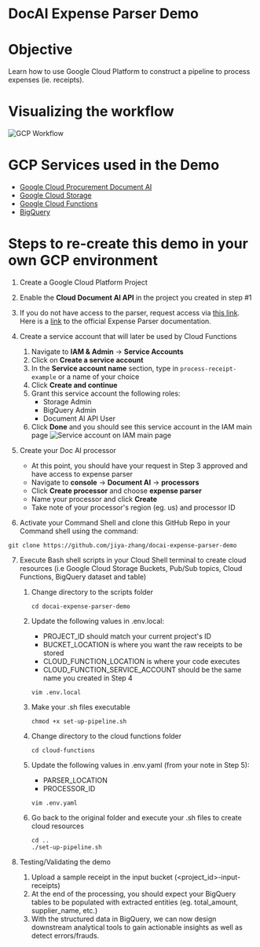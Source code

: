 # DocAI Expense Parser Demo

# Objective
Learn how to use Google Cloud Platform to construct a pipeline to process expenses (ie. receipts). 

# Visualizing the workflow
![GCP Workflow](https://user-images.githubusercontent.com/47513414/150703075-8f608859-436e-4c22-8dc9-f71121705f3a.png)

# GCP Services used in the Demo
* [Google Cloud Procurement Document AI](https://cloud.google.com/solutions/procurement-doc-ai)
* [Google Cloud Storage](https://cloud.google.com/storage)
* [Google Cloud Functions](https://cloud.google.com/functions)
* [BigQuery](https://cloud.google.com/bigquery)

# Steps to re-create this demo in your own GCP environment
1. Create a Google Cloud Platform Project

2. Enable the **Cloud Document AI API** in the project you created in step #1 

3. If you do not have access to the parser, request access via [this link](https://docs.google.com/forms/d/e/1FAIpQLSc_6s8jsHLZWWE0aSX0bdmk24XDoPiE_oq5enDApLcp1VKJ-Q/viewform?gxids=7826). Here is a [link](https://cloud.google.com/document-ai/docs/processors-list#processor_expense-parser) to the official Expense Parser documentation.

4. Create a service account that will later be used by Cloud Functions

    1. Navigate to **IAM & Admin** -> **Service Accounts**
    2. Click on **Create a service account**
    3. In the **Service account name** section, type in `process-receipt-example` or a name of your choice
    4. Click **Create and continue**
    5. Grant this service account the following roles:
        * Storage Admin
        * BigQuery Admin
        * Document AI API User
    7. Click **Done** and you should see this service account in the IAM main page 
       ![Service account on IAM main page](https://user-images.githubusercontent.com/47513414/150855283-cd78ba61-cada-4e2b-a35c-68accbde5eff.png)

5. Create your Doc AI processor

    * At this point, you should have your request in Step 3 approved and have access to expense parser
    * Navigate to **console** -> **Document AI** -> **processors**
    * Click **Create processor** and choose **expense parser**
    * Name your processor and click **Create**
    * Take note of your processor's region (eg. us) and processor ID

6. Activate your Command Shell and clone this GitHub Repo in your Command shell using the command:
```
git clone https://github.com/jiya-zhang/docai-expense-parser-demo
```

7. Execute Bash shell scripts in your Cloud Shell terminal to create cloud resources (i.e Google Cloud Storage Buckets, Pub/Sub topics, Cloud Functions, BigQuery dataset and table)

    1. Change directory to the scripts folder

        ```
        cd docai-expense-parser-demo
        ```
    3. Update the following values in .env.local:

        * PROJECT_ID should match your current project's ID
        * BUCKET_LOCATION is where you want the raw receipts to be stored
        * CLOUD_FUNCTION_LOCATION is where your code executes
        * CLOUD_FUNCTION_SERVICE_ACCOUNT should be the same name you created in Step 4

        ```
        vim .env.local
        ```
    5. Make your .sh files executable

        ```
        chmod +x set-up-pipeline.sh
        ```
    6. Change directory to the cloud functions folder

        ```
        cd cloud-functions
        ```
    7. Update the following values in .env.yaml (from your note in Step 5):

        * PARSER_LOCATION
        * PROCESSOR_ID
        ```
        vim .env.yaml
        ```

    9. Go back to the original folder and execute your .sh files to create cloud resources
        ```
        cd ..
        ./set-up-pipeline.sh
        ```


8. Testing/Validating the demo

    1. Upload a sample receipt in the input bucket (<project_id>-input-receipts)
    2. At the end of the processing, you should expect your BigQuery tables to be populated with extracted entities (eg. total_amount, supplier_name, etc.) 
    3. With the structured data in BigQuery, we can now design downstream analytical tools to gain actionable insights as well as detect errors/frauds.
